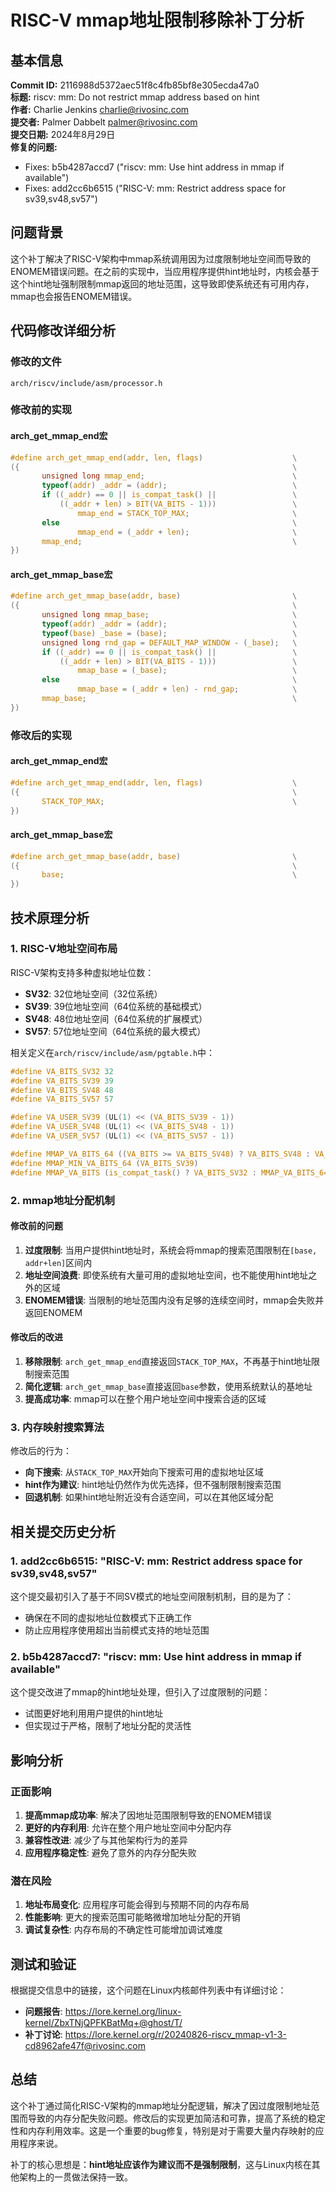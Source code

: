 # RISC-V mmap地址限制移除补丁分析

## 基本信息

**Commit ID:** 2116988d5372aec51f8c4fb85bf8e305ecda47a0  
**标题:** riscv: mm: Do not restrict mmap address based on hint  
**作者:** Charlie Jenkins <charlie@rivosinc.com>  
**提交者:** Palmer Dabbelt <palmer@rivosinc.com>  
**提交日期:** 2024年8月29日  
**修复的问题:** 
- Fixes: b5b4287accd7 ("riscv: mm: Use hint address in mmap if available")
- Fixes: add2cc6b6515 ("RISC-V: mm: Restrict address space for sv39,sv48,sv57")

## 问题背景

这个补丁解决了RISC-V架构中mmap系统调用因为过度限制地址空间而导致的ENOMEM错误问题。在之前的实现中，当应用程序提供hint地址时，内核会基于这个hint地址强制限制mmap返回的地址范围，这导致即使系统还有可用内存，mmap也会报告ENOMEM错误。

## 代码修改详细分析

### 修改的文件
`arch/riscv/include/asm/processor.h`

### 修改前的实现

#### arch_get_mmap_end宏
```c
#define arch_get_mmap_end(addr, len, flags)                    \
({                                                             \
       unsigned long mmap_end;                                 \
       typeof(addr) _addr = (addr);                            \
       if ((_addr) == 0 || is_compat_task() ||                 \
           ((_addr + len) > BIT(VA_BITS - 1)))                 \
               mmap_end = STACK_TOP_MAX;                       \
       else                                                    \
               mmap_end = (_addr + len);                       \
       mmap_end;                                               \
})
```

#### arch_get_mmap_base宏
```c
#define arch_get_mmap_base(addr, base)                         \
({                                                             \
       unsigned long mmap_base;                                \
       typeof(addr) _addr = (addr);                            \
       typeof(base) _base = (base);                            \
       unsigned long rnd_gap = DEFAULT_MAP_WINDOW - (_base);   \
       if ((_addr) == 0 || is_compat_task() ||                 \
           ((_addr + len) > BIT(VA_BITS - 1)))                 \
               mmap_base = (_base);                            \
       else                                                    \
               mmap_base = (_addr + len) - rnd_gap;            \
       mmap_base;                                              \
})
```

### 修改后的实现

#### arch_get_mmap_end宏
```c
#define arch_get_mmap_end(addr, len, flags)                    \
({                                                             \
       STACK_TOP_MAX;                                          \
})
```

#### arch_get_mmap_base宏
```c
#define arch_get_mmap_base(addr, base)                         \
({                                                             \
       base;                                                   \
})
```

## 技术原理分析

### 1. RISC-V地址空间布局

RISC-V架构支持多种虚拟地址位数：
- **SV32**: 32位地址空间（32位系统）
- **SV39**: 39位地址空间（64位系统的基础模式）
- **SV48**: 48位地址空间（64位系统的扩展模式）
- **SV57**: 57位地址空间（64位系统的最大模式）

相关定义在`arch/riscv/include/asm/pgtable.h`中：
```c
#define VA_BITS_SV32 32
#define VA_BITS_SV39 39
#define VA_BITS_SV48 48
#define VA_BITS_SV57 57

#define VA_USER_SV39 (UL(1) << (VA_BITS_SV39 - 1))
#define VA_USER_SV48 (UL(1) << (VA_BITS_SV48 - 1))
#define VA_USER_SV57 (UL(1) << (VA_BITS_SV57 - 1))

#define MMAP_VA_BITS_64 ((VA_BITS >= VA_BITS_SV48) ? VA_BITS_SV48 : VA_BITS)
#define MMAP_MIN_VA_BITS_64 (VA_BITS_SV39)
#define MMAP_VA_BITS (is_compat_task() ? VA_BITS_SV32 : MMAP_VA_BITS_64)
```

### 2. mmap地址分配机制

#### 修改前的问题
1. **过度限制**: 当用户提供hint地址时，系统会将mmap的搜索范围限制在`[base, addr+len]`区间内
2. **地址空间浪费**: 即使系统有大量可用的虚拟地址空间，也不能使用hint地址之外的区域
3. **ENOMEM错误**: 当限制的地址范围内没有足够的连续空间时，mmap会失败并返回ENOMEM

#### 修改后的改进
1. **移除限制**: `arch_get_mmap_end`直接返回`STACK_TOP_MAX`，不再基于hint地址限制搜索范围
2. **简化逻辑**: `arch_get_mmap_base`直接返回`base`参数，使用系统默认的基地址
3. **提高成功率**: mmap可以在整个用户地址空间中搜索合适的区域

### 3. 内存映射搜索算法

修改后的行为：
- **向下搜索**: 从`STACK_TOP_MAX`开始向下搜索可用的虚拟地址区域
- **hint作为建议**: hint地址仍然作为优先选择，但不强制限制搜索范围
- **回退机制**: 如果hint地址附近没有合适空间，可以在其他区域分配

## 相关提交历史分析

### 1. add2cc6b6515: "RISC-V: mm: Restrict address space for sv39,sv48,sv57"
这个提交最初引入了基于不同SV模式的地址空间限制机制，目的是为了：
- 确保在不同的虚拟地址位数模式下正确工作
- 防止应用程序使用超出当前模式支持的地址范围

### 2. b5b4287accd7: "riscv: mm: Use hint address in mmap if available"
这个提交改进了mmap的hint地址处理，但引入了过度限制的问题：
- 试图更好地利用用户提供的hint地址
- 但实现过于严格，限制了地址分配的灵活性

## 影响分析

### 正面影响
1. **提高mmap成功率**: 解决了因地址范围限制导致的ENOMEM错误
2. **更好的内存利用**: 允许在整个用户地址空间中分配内存
3. **兼容性改进**: 减少了与其他架构行为的差异
4. **应用程序稳定性**: 避免了意外的内存分配失败

### 潜在风险
1. **地址布局变化**: 应用程序可能会得到与预期不同的内存布局
2. **性能影响**: 更大的搜索范围可能略微增加地址分配的开销
3. **调试复杂性**: 内存布局的不确定性可能增加调试难度

## 测试和验证

根据提交信息中的链接，这个问题在Linux内核邮件列表中有详细讨论：
- **问题报告**: https://lore.kernel.org/linux-kernel/ZbxTNjQPFKBatMq+@ghost/T/
- **补丁讨论**: https://lore.kernel.org/r/20240826-riscv_mmap-v1-3-cd8962afe47f@rivosinc.com

## 总结

这个补丁通过简化RISC-V架构的mmap地址分配逻辑，解决了因过度限制地址范围而导致的内存分配失败问题。修改后的实现更加简洁和可靠，提高了系统的稳定性和内存利用效率。这是一个重要的bug修复，特别是对于需要大量内存映射的应用程序来说。

补丁的核心思想是：**hint地址应该作为建议而不是强制限制**，这与Linux内核在其他架构上的一贯做法保持一致。